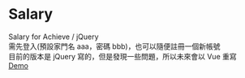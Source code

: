 # Salary
Salary for Achieve / jQuery
<br>
需先登入(預設家門名 aaa，密碼 bbb)，也可以隨便註冊一個新帳號
<br>
目前的版本是 jQuery 寫的，但是發現一些問題，所以未來會以 Vue 重寫
<br>
<a href="https://pclin2018.github.io/Salary/">Demo</a>

